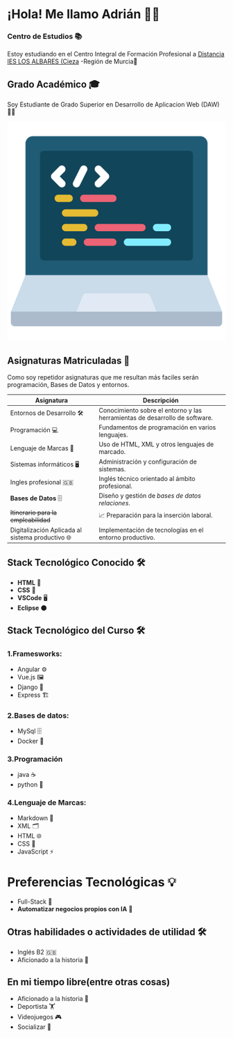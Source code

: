 # ¡Hola! Me llamo Adrián 👨‍💻


### Centro de Estudios 📚
Estoy estudiando en el Centro Integral de Formación Profesional a [Distancia IES LOS ALBARES (Cieza](https://www.ieslosalbares.es/laconservera/)  -Región de Murcia🏫


## Grado Académico 🎓 
Soy Estudiante de Grado Superior en Desarrollo de Aplicacion Web (DAW) 👨‍🎓

![](https://github.com/adrianlopez-ai/adrianlopez-ai/blob/main/programacion.png)


## Asignaturas Matriculadas 📖
Como soy repetidor asignaturas que me resultan más faciles serán programación, Bases de Datos y entornos.

| Asignatura                         | Descripción                                                               |
|---------------------------         |---------------------------------------------------------------------------|
| Entornos de Desarrollo 🛠️          |Conocimiento sobre el entorno y las herramientas de desarrollo de software.|
| Programación 💻                  |Fundamentos de programación en varios lenguajes.                             |
| Lenguaje de Marcas 📝              |Uso de HTML, XML y otros lenguajes de marcado.                             |
| Sistemas informáticos 🖥️           |Administración y configuración de sistemas.                                |
| Ingles profesional 🇬🇧              |Inglés técnico orientado al ámbito profesional.                            |
| **Bases de Datos** 🗄️              |Diseño y gestión de *bases de datos relaciones*.                           |
| ~~Itinerario para la empleabilidad~~ |📈 Preparación para la inserción laboral.                                |
| Digitalización Aplicada al sistema productivo 🌐 |Implementación de tecnologías en el entorno productivo.       |


## Stack Tecnológico Conocido 🛠️

- **HTML** 📝
- **CSS**  🎨
- **VSCode** 🖥️
- **Eclipse** 🌑


## Stack Tecnológico del Curso  🛠️


### 1.Framesworks: 

 - Angular ⚙️
 - Vue.js 🖼️
 - Django  🐍
 - Express 🏗️

### 2.Bases de datos: 

 - MySql 🗄️
 - Docker 🐳

### 3.Programación 

 - java  ☕
 - python  🐍

### 4.Lenguaje de Marcas:

 - Markdown 📝
 - XML  🗂️
 - HTML 🌐
 - CSS 🎨
 - JavaScript ⚡


# Preferencias Tecnológicas 💡

- Full-Stack 🚀
- **Automatizar negocios propios con IA**  🧠 


## Otras habilidades o actividades de utilidad  🛠️

- Inglés B2  🇬🇧
- Aficionado a la historia 📜

## En mi tiempo libre(entre otras cosas)

- Aficionado a la historia 📜
- Deportista 🏋️
- Videojuegos 🎮 
- Socializar 🤝


